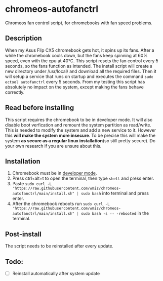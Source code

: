 # chromeos-autofanctrl

Chromeos fan control script, for chromebooks with fan speed problems.

## Description

When my Asus Flip CX5 chromebook gets hot, it spins up its fans. After a while the chromebook cools down, but the fans keep spinning at 60% speed, even with the cpu at 40°C.
This script resets the fan control every 5 seconds, so the fans function as intended.
The install script will create a new directory under /usr/local/ and download all the required files. Then it will setup a service that runs on startup and executes the command `sudo ectool autofanctrl` every 5 seconds. From my testing this script has absolutely no impact on the system, except making the fans behave correctly.

## Read before installing

This script requires the chromebook to be in developer mode. It will also disable boot verfication and remount the system partition as read/write. This is needed to modify the system and add a new service to it. However this **will make the system more insecure**. To be precise this will make the system **as secure as a regular linux installation**(so still pretty secure). Do your own research if you are unsure about this.

## Installation

1. Chromebook must be in [developer mode](https://www.androidauthority.com/how-to-enable-developer-mode-on-a-chromebook-906688/).
2. Press ctrl+alt+t to open the terminal, then type `shell` and press enter.
3. Paste `sudo curl -L "https://raw.githubusercontent.com/wmiz/chromeos-autofanctrl/main/install.sh" | sudo bash` into terminal and press enter.
4. After the chromebook reboots run `sudo curl -L "https://raw.githubusercontent.com/wmiz/chromeos-autofanctrl/main/install.sh" | sudo bash -s -- -rebooted` in the terminal.

## Post-install

The script needs to be reinstalled after every update.

## Todo:

- [ ] Reinstall automatically after system update
